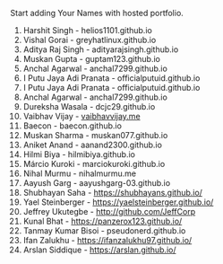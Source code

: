 Start adding Your Names with hosted portfolio.

1. Harshit Singh - helios1101.github.io
2. Vishal Gorai - greyhatlinux.github.io
3. Aditya Raj Singh - adityarajsingh.github.io
4. Muskan Gupta - guptam123.github.io
5. Anchal Agarwal - anchal7299.github.io
6. I Putu Jaya Adi Pranata - officialputuid.github.io
7. I Putu Jaya Adi Pranata - officialputuid.github.io
8. Anchal Agarwal - anchal7299.github.io
9. Dureksha Wasala - dcjc29.github.io
10. Vaibhav Vijay - [vaibhavvijay.me](https://vaibhavvijay.me)
11. Baecon - baecon.github.io
12. Muskan Sharma - muskan077.github.io
13. Aniket Anand - aanand2300.github.io
14. Hilmi Biya - hilmibiya.github.io
15. Márcio Kuroki - marciokuroki.github.io
16. Nihal Murmu - nihalmurmu.me
17. Aayush Garg - aayushgarg-03.github.io
18. Shubhayan Saha - https://shubhayans.github.io/
19. Yael Steinberger - https://yaelsteinberger.github.io/
20. Jeffrey Ukutegbe - http://github.com/JeffCorp
21. Kunal Bhat - https://panzerox123.github.io/
22. Tanmay Kumar Bisoi - pseudonerd.github.io
23. Ifan Zalukhu - https://ifanzalukhu97.github.io/
24. Arslan Siddique - https://arslan.github.io/
